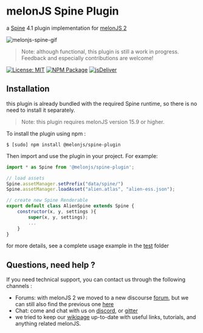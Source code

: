 # melonJS Spine Plugin

a [Spine](http://en.esotericsoftware.com/spine-in-depth) 4.1 plugin implementation for [melonJS 2](http://www.melonjs.org)

![melonjs-spine-gif](https://github.com/melonjs/spine-plugin/assets/4033090/dc259c8e-def6-419e-83a9-cda374715686)

>Note: although functional, this plugin is still a work in progress. Feedback and especially contributions are welcome!

[![License: MIT](https://img.shields.io/badge/License-MIT-yellow.svg)](https://github.com/melonjs/es6-boilerplate/blob/master/LICENSE)
[![NPM Package](https://img.shields.io/npm/v/@melonjs/spine-plugin)](https://www.npmjs.com/package/@melonjs/spine-plugin)
[![jsDeliver](https://data.jsdelivr.com/v1/package/npm/@melonjs/spine-plugin/badge?style=rounded)](https://www.jsdelivr.com/package/npm/@melonjs/spine-plugin)


Installation
-------------------------------------------------------------------------------
this plugin is already bundled with the required Spine runtime, so there is no need to install it separately.
>Note: this plugin requires melonJS version 15.9 or higher.

To install the plugin using npm :

`$ [sudo] npm install @melonjs/spine-plugin`

Then import and use the plugin in your project. For example:
```JavaScript
import * as Spine from '@melonjs/spine-plugin';

// load assets
Spine.assetManager.setPrefix("data/spine/")
Spine.assetManager.loadAsset("alien.atlas", "alien-ess.json");

// create new Spine Renderable
export default class AlienSpine extends Spine {
    constructor(x, y, settings ){
        super(x, y, settings);
        ...
    }
}
```

for more details, see a complete usage example in the [test](test) folder

Questions, need help ?
-------------------------------------------------------------------------------
If you need technical support, you can contact us through the following channels :
* Forums: with melonJS 2 we moved to a new discourse [forum](https://melonjs.discourse.group), but we can still also find the previous one [here](http://www.html5gamedevs.com/forum/32-melonjs/)
* Chat: come and chat with us on [discord](https://discord.gg/aur7JMk), or [gitter](https://gitter.im/melonjs/public)
* we tried to keep our [wikipage](https://github.com/melonjs/melonJS/wiki) up-to-date with useful links, tutorials, and anything related melonJS.